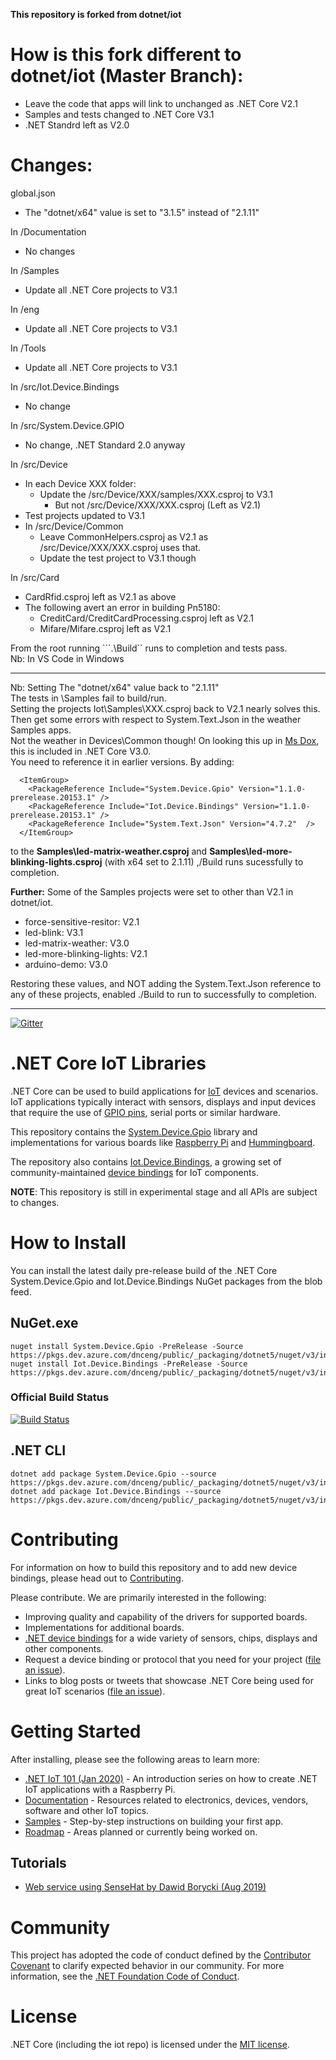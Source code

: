 **This repository is forked from dotnet/iot**

# How is this fork different to dotnet/iot (Master Branch):
  - Leave the code that apps will link to unchanged as .NET Core V2.1
  - Samples and tests changed to .NET Core V3.1
  - .NET Standrd left as V2.0

# Changes:

global.json
  - The "dotnet/x64" value is set to "3.1.5" instead of "2.1.11"

In /Documentation
  - No changes

In /Samples
  - Update all .NET Core projects to V3.1

In /eng
  - Update all .NET Core projects to V3.1

In /Tools
  - Update all .NET Core projects to V3.1

In /src/Iot.Device.Bindings
  - No change

In /src/System.Device.GPIO
  - No change,  .NET Standard 2.0 anyway

In /src/Device
  - In each Device XXX folder:
    - Update the /src/Device/XXX/samples/XXX.csproj to V3.1
      - But not /src/Device/XXX/XXX.csproj (Left as V2.1)
  - Test projects updated to V3.1
  - In /src/Device/Common
    - Leave CommonHelpers.csproj as V2.1   as /src/Device/XXX/XXX.csproj uses that.
    - Update the test project to V3.1 though

In /src/Card
  - CardRfid.csproj left as V2.1 as above
  - The following avert an error in building Pn5180:
    - CreditCard/CreditCardProcessing.csproj  left as V2.1
    - Mifare/Mifare.csproj left as V2.1
  

From the root running ```.\Build`` runs to completion and tests pass.  
Nb: In VS Code in Windows

<hr>

Nb: Setting The "dotnet/x64" value back to  "2.1.11"  
The tests in  <root>\Samples fail to build/run.  
Setting the projects Iot\Samples\XXX\.csproj back to V2.1 nearly solves this.  
Then get some errors with respect to System.Text.Json in the weather Samples apps.  
Not the weather in Devices\Common though!
On looking this up in [Ms Dox](https://docs.microsoft.com/en-us/dotnet/standard/serialization/system-text-json-overview), this is included in .NET Core V3.0.  
You need to reference it in earlier versions. By adding:

```
  <ItemGroup>
    <PackageReference Include="System.Device.Gpio" Version="1.1.0-prerelease.20153.1" />
    <PackageReference Include="Iot.Device.Bindings" Version="1.1.0-prerelease.20153.1" />
    <PackageReference Include="System.Text.Json" Version="4.7.2"  />
  </ItemGroup>
```

to the **Samples\led-matrix-weather.csproj** and **Samples\led-more-blinking-lights.csproj** (with x64 set to 2.1.11) ,/Build runs sucessfully to completion.  

**Further:** Some of the Samples projects were set to other than V2.1 in dotnet/iot.

- force-sensitive-resitor: V2.1
- led-blink: V3.1
- led-matrix-weather: V3.0
- led-more-blinking-lights: V2.1
- arduino-demo: V3.0

Restoring these values, and NOT adding the System.Text.Json reference to any of these projects, enabled ./Build to run to successfully to completion.

<hr>

[![Gitter](https://badges.gitter.im/Join%20Chat.svg)](https://gitter.im/dotnet/iot)

# .NET Core IoT Libraries

.NET Core can be used to build applications for [IoT](https://en.wikipedia.org/wiki/Internet_of_things) devices and scenarios. IoT applications typically interact with sensors, displays and input devices that require the use of [GPIO pins](https://en.wikipedia.org/wiki/General-purpose_input/output), serial ports or similar hardware.

This repository contains the [System.Device.Gpio](https://www.nuget.org/packages/System.Device.Gpio) library and implementations for various boards like [Raspberry Pi](https://www.raspberrypi.org/) and [Hummingboard](https://www.solid-run.com/nxp-family/hummingboard/).

The repository also contains [Iot.Device.Bindings](https://www.nuget.org/packages/Iot.Device.Bindings), a growing set of community-maintained [device bindings](src/devices/README.md) for IoT components.

**NOTE**: This repository is still in experimental stage and all APIs are subject to changes.

# How to Install

You can install the latest daily pre-release build of the .NET Core System.Device.Gpio and Iot.Device.Bindings NuGet packages from the blob feed.
  
## NuGet.exe
~~~~
nuget install System.Device.Gpio -PreRelease -Source https://pkgs.dev.azure.com/dnceng/public/_packaging/dotnet5/nuget/v3/index.json
nuget install Iot.Device.Bindings -PreRelease -Source https://pkgs.dev.azure.com/dnceng/public/_packaging/dotnet5/nuget/v3/index.json
~~~~
### Official Build Status
[![Build Status](https://dev.azure.com/dnceng/public/_apis/build/status/dotnet/iot/dotnet.iot.github?branchName=master)](https://dev.azure.com/dnceng/public/_build/latest?definitionId=268&branchName=master)

## .NET CLI
~~~~
dotnet add package System.Device.Gpio --source https://pkgs.dev.azure.com/dnceng/public/_packaging/dotnet5/nuget/v3/index.json
dotnet add package Iot.Device.Bindings --source https://pkgs.dev.azure.com/dnceng/public/_packaging/dotnet5/nuget/v3/index.json
~~~~

# Contributing

For information on how to build this repository and to add new device bindings, please head out to [Contributing](Documentation/CONTRIBUTING.md).

Please contribute. We are primarily interested in the following:

* Improving quality and capability of the drivers for supported boards.
* Implementations for additional boards.
* [.NET device bindings](src/devices) for a wide variety of sensors, chips, displays and other components.
* Request a device binding or protocol that you need for your project ([file an issue](https://github.com/dotnet/iot/issues)).
* Links to blog posts or tweets that showcase .NET Core being used for great IoT scenarios ([file an issue](https://github.com/dotnet/iot/issues)).

# Getting Started

After installing, please see the following areas to learn more:

* [.NET IoT 101 (Jan 2020)](https://channel9.msdn.com/Series/IoT-101) - An introduction series on how to create .NET IoT applications with a Raspberry Pi.
* [Documentation](Documentation/README.md) - Resources related to electronics, devices, vendors, software and other IoT topics.
* [Samples](samples/README.md) - Step-by-step instructions on building your first app.
* [Roadmap](Documentation/roadmap.md) - Areas planned or currently being worked on.

## Tutorials

* [Web service using SenseHat by Dawid Borycki (Aug 2019)](https://msdn.microsoft.com/magazine/mt833493)

# Community 

This project has adopted the code of conduct defined by the [Contributor Covenant](https://contributor-covenant.org/)
to clarify expected behavior in our community. For more information, see the [.NET Foundation Code of Conduct](https://www.dotnetfoundation.org/code-of-conduct).

# License

.NET Core (including the iot repo) is licensed under the [MIT license](LICENSE).
